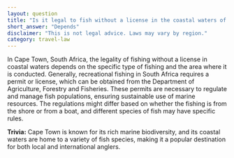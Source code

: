 ```yaml
---
layout: question
title: "Is it legal to fish without a license in the coastal waters of Cape Town, South Africa?"
short_answer: "Depends"
disclaimer: "This is not legal advice. Laws may vary by region."
category: travel-law
---
```

In Cape Town, South Africa, the legality of fishing without a license in coastal waters depends on the specific type of fishing and the area where it is conducted. Generally, recreational fishing in South Africa requires a permit or license, which can be obtained from the Department of Agriculture, Forestry and Fisheries. These permits are necessary to regulate and manage fish populations, ensuring sustainable use of marine resources. The regulations might differ based on whether the fishing is from the shore or from a boat, and different species of fish may have specific rules.

**Trivia:** Cape Town is known for its rich marine biodiversity, and its coastal waters are home to a variety of fish species, making it a popular destination for both local and international anglers.
